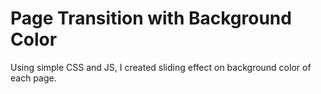# Page Transition with Background Color

Using simple CSS and JS, I created sliding effect on background color of each page.